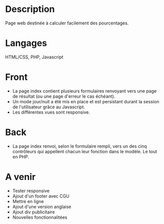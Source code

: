 # Description
Page web destinée à calculer facilement des pourcentages.
# Langages
HTML/CSS, PHP, Javascript
# Front
- La page index contient plusieurs formulaires renvoyant vers une page de résultat (ou une page d'erreur le cas échéant).
- Un mode jour/nuit a été mis en place et est persistant durant la session de l'utilisateur grâce au Javascript.
- Les différentes vues sont responsive.
# Back
- La page index renvoi, selon le formulaire rempli, vers un des cinq contrôleurs qui appellent chacun leur fonction dans le modèle. Le tout en PHP.
# A venir 
- Tester responsive
- Ajout d'un footer avec CGU
- Mettre en ligne
- Ajout d'une version anglaise
- Ajout div publicitaire
- Nouvelles fonctionnalitées

